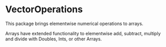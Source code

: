# VectorOperations

This package brings elementwise numerical operations to arrays. 

Arrays have extended functionality to elementwise 
add, subtract, multiply and divide with  Doubles, Ints, or 
other Arrays.  
